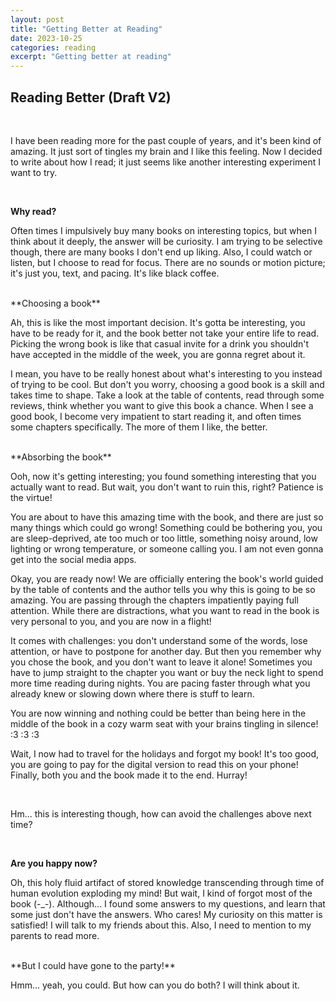 ```yaml
---
layout: post
title: "Getting Better at Reading"
date: 2023-10-25
categories: reading
excerpt: "Getting better at reading"
---
```


## Reading Better (Draft V2)

<br />

I have been reading more for the past couple of years, and it's been kind of amazing. It just sort
of tingles my brain and I like this feeling. Now I decided to write about how I read; it just seems
like
another interesting experiment I want to try.

<br />

**Why read?**

Often times I impulsively buy many books on interesting topics, but when I think about
it deeply, the answer will be curiosity. I am trying to be selective though, there are many books I
don't end up liking. Also, I could watch or listen, but I choose to read for focus. There are no
sounds or motion picture; it's just you, text, and pacing. It's like black coffee.

<br />
**Choosing a book**

Ah, this is like the most important decision. It's gotta be interesting, you have to be ready for
it, and the book better not take your entire life to read. Picking the wrong
book is like that casual invite for a drink you shouldn't have accepted in the middle of the week,
you are gonna regret about it.

I mean, you have to be really honest about what's interesting to you instead of trying to be cool.
But don't you worry, choosing a good book is a skill and takes time to shape. Take a look at the
table of contents, read through some reviews, think whether you want to give this book a chance.
When I see a good book, I become very impatient to start reading it, and often times some chapters
specifically. The more of them I like, the better.

<br />
**Absorbing the book**

Ooh, now it's getting interesting; you found something interesting that you actually want to
read. But wait, you don't want to ruin this, right? Patience is the virtue!

You are about to have this amazing time with the book, and there are just so many things which could
go wrong! Something could be bothering you, you are sleep-deprived, ate too
much or too little, something noisy around, low lighting or wrong temperature, or someone calling
you. I am not even gonna get into the social media apps.

Okay, you are ready now! We are officially entering the book's world guided by the table of contents
and the author tells you why this is going to be so amazing. You are passing through the
chapters impatiently paying full attention. While there are distractions, what you want to read in
the book is very personal to you, and you are now in a flight!

It comes with challenges: you don't understand some of the words, lose attention, or
have to postpone for another day. But then you remember why you chose the book, and you don't
want to leave it alone! Sometimes you have to jump straight to the chapter you want or buy the neck
light to spend more time reading during nights. You are pacing faster through what you already knew
or slowing down where there is stuff to learn.

You are now winning and nothing could be better than being here in the middle of the book in a cozy
warm seat with your brains tingling in silence! :3 :3 :3

Wait, I now had to travel for the holidays and forgot my book! It's too good, you are going to pay
for the digital version to read this on your phone! Finally, both you and the book made it to the
end. Hurray!

<br />

Hm... this is interesting though, how can avoid the challenges above next time?

<br />

**Are you happy now?**

Oh, this holy fluid artifact of stored knowledge transcending through time of human evolution
exploding my mind! But wait, I kind of forgot most of the book (-_-). Although... I found some
answers to my questions, and learn that some just don't have the answers. Who cares! My
curiosity on this matter is satisfied! I will talk to my friends about this. Also, I need to mention
to my parents to read more.

<br />
**But I could have gone to the party!**

Hmm... yeah, you could. But how can you do both? I will think about it.